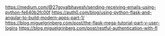 https://medium.com/@27goyalbhavesh/sending-receiving-emails-using-python-fe640b2fc00f
https://auth0.com/blog/using-python-flask-and-angular-to-build-modern-apps-part-1/
https://blog.miguelgrinberg.com/post/the-flask-mega-tutorial-part-v-user-logins
https://blog.miguelgrinberg.com/post/restful-authentication-with-fl
